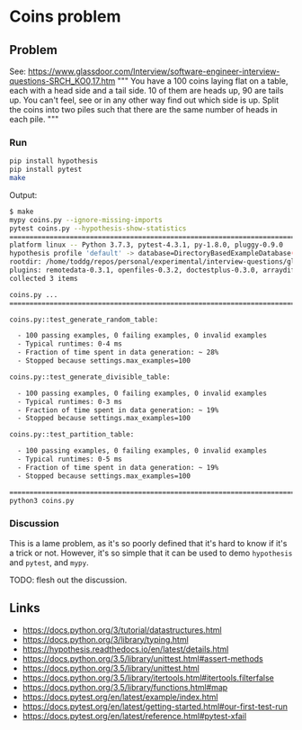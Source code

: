 # Coins problem

## Problem

See: https://www.glassdoor.com/Interview/software-engineer-interview-questions-SRCH_KO0,17.htm
"""
You have a 100 coins laying flat on a table, each with a head side and a tail side. 10 of them are heads up, 90 are tails up. You can't feel, see or in any other way find out which side is up. Split the coins into two piles such that there are the same number of heads in each pile.
"""

### Run

```bash
pip install hypothesis
pip install pytest
make
```

Output:

```bash
$ make
mypy coins.py --ignore-missing-imports
pytest coins.py --hypothesis-show-statistics
============================================================================================== test session starts ==============================================================================================
platform linux -- Python 3.7.3, pytest-4.3.1, py-1.8.0, pluggy-0.9.0
hypothesis profile 'default' -> database=DirectoryBasedExampleDatabase('/home/toddg/repos/personal/experimental/interview-questions/glassdoor/coins/.hypothesis/examples')
rootdir: /home/toddg/repos/personal/experimental/interview-questions/glassdoor/coins, inifile:
plugins: remotedata-0.3.1, openfiles-0.3.2, doctestplus-0.3.0, arraydiff-0.3, hypothesis-4.23.6
collected 3 items                                                                                                                                                                                               

coins.py ...                                                                                                                                                                                              [100%]
============================================================================================= Hypothesis Statistics =============================================================================================

coins.py::test_generate_random_table:

  - 100 passing examples, 0 failing examples, 0 invalid examples
  - Typical runtimes: 0-4 ms
  - Fraction of time spent in data generation: ~ 28%
  - Stopped because settings.max_examples=100

coins.py::test_generate_divisible_table:

  - 100 passing examples, 0 failing examples, 0 invalid examples
  - Typical runtimes: 0-3 ms
  - Fraction of time spent in data generation: ~ 19%
  - Stopped because settings.max_examples=100

coins.py::test_partition_table:

  - 100 passing examples, 0 failing examples, 0 invalid examples
  - Typical runtimes: 0-5 ms
  - Fraction of time spent in data generation: ~ 19%
  - Stopped because settings.max_examples=100

=========================================================================================== 3 passed in 0.56 seconds ============================================================================================
python3 coins.py
```

### Discussion

This is a lame problem, as it's so poorly defined that it's hard to know if it's a trick or not. However, it's so simple that it can be used to demo `hypothesis` and `pytest`, and `mypy`.


TODO: flesh out the discussion.



## Links
* https://docs.python.org/3/tutorial/datastructures.html
* https://docs.python.org/3/library/typing.html
* https://hypothesis.readthedocs.io/en/latest/details.html
* https://docs.python.org/3.5/library/unittest.html#assert-methods
* https://docs.python.org/3.5/library/unittest.html
* https://docs.python.org/3.5/library/itertools.html#itertools.filterfalse
* https://docs.python.org/3.5/library/functions.html#map
* https://docs.pytest.org/en/latest/example/index.html
* https://docs.pytest.org/en/latest/getting-started.html#our-first-test-run
* https://docs.pytest.org/en/latest/reference.html#pytest-xfail
